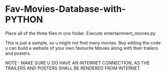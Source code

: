 # Fav-Movies-Database-with-PYTHON


Place all of the three files in one folder.
Execute entertainment_movies.py 


This is just a sample, so u might not find many movies. 
Buy editing the code u can build a website of your own favourite Movies along with their trailers and posters.

NOTE : MAKE SURE U DO HAVE AN INTERNET CONNECTION, AS THE TRAILERS AND POSTERS SHALL BE RENDERED FROM INTERNET. 
